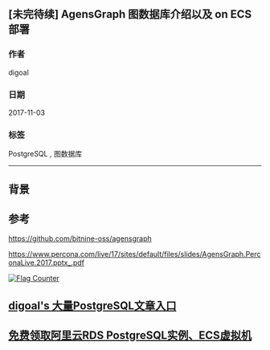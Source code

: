 ## [未完待续] AgensGraph 图数据库介绍以及 on ECS部署
                         
### 作者        
digoal        
        
### 日期         
2017-11-03        
          
### 标签        
PostgreSQL , 图数据库   
                    
----                    
                     
## 背景        


## 参考
https://github.com/bitnine-oss/agensgraph


https://www.percona.com/live/17/sites/default/files/slides/AgensGraph.PerconaLive.2017.pptx_.pdf  
  
<a rel="nofollow" href="http://info.flagcounter.com/h9V1"  ><img src="http://s03.flagcounter.com/count/h9V1/bg_FFFFFF/txt_000000/border_CCCCCC/columns_2/maxflags_12/viewers_0/labels_0/pageviews_0/flags_0/"  alt="Flag Counter"  border="0"  ></a>  
  
  
  
  
  
  
## [digoal's 大量PostgreSQL文章入口](https://github.com/digoal/blog/blob/master/README.md "22709685feb7cab07d30f30387f0a9ae")
  
  
## [免费领取阿里云RDS PostgreSQL实例、ECS虚拟机](https://free.aliyun.com/ "57258f76c37864c6e6d23383d05714ea")
  
